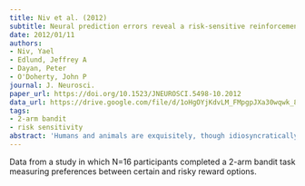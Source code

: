 ```yaml
---
title: Niv et al. (2012)
subtitle: Neural prediction errors reveal a risk-sensitive reinforcement learning process in the human brain
date: 2012/01/11
authors:
- Niv, Yael
- Edlund, Jeffrey A
- Dayan, Peter
- O'Doherty, John P
journal: J. Neurosci.
paper_url: https://doi.org/10.1523/JNEUROSCI.5498-10.2012
data_url: https://drive.google.com/file/d/1oHgOYjKdvLM_FMpgpJXa30wqwk_8qaE7/view
tags:
- 2-arm bandit
- risk sensitivity
abstract: 'Humans and animals are exquisitely, though idiosyncratically, sensitive to risk or variance in the outcomes of their actions. Economic, psychological, and neural aspects of this are well studied when information about risk is provided explicitly. However, we must normally learn about outcomes from experience, through trial and error. Traditional models of such reinforcement learning focus on learning about the mean reward value of cues and ignore higher order moments such as variance. We used fMRI to test whether the neural correlates of human reinforcement learning are sensitive to experienced risk. Our analysis focused on anatomically delineated regions of a priori interest in the nucleus accumbens, where blood oxygenation level-dependent (BOLD) signals have been suggested as correlating with quantities derived from reinforcement learning. We first provide unbiased evidence that the raw BOLD signal in these regions corresponds closely to a reward prediction error. We then derive from this signal the learned values of cues that predict rewards of equal mean but different variance and show that these values are indeed modulated by experienced risk. Moreover, a close neurometric-psychometric coupling exists between the fluctuations of the experience-based evaluations of risky options that we measured neurally and the fluctuations in behavioral risk aversion. This suggests that risk sensitivity is integral to human learning, illuminating economic models of choice, neuroscientific models of affective learning, and the workings of the underlying neural mechanisms.'
---
```


Data from a study in which N=16 participants completed a 2-arm bandit task measuring preferences between certain and risky reward options.

